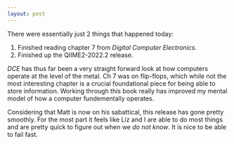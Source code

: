```yaml
---
layout: post
---
```


There were essentially just 2 things that happened today:

1. Finished reading chapter 7 from _Digital Computer Electronics_.
2. Finished up the QIIME2-2022.2 release.

_DCE_ has thus far been a very straight forward look at how computers operate
at the level of the metal. Ch 7 was on flip-flops, which while not the most
interesting chapter is a crucial foundational piece for being able to store
information. Working through this book really has improved my mental model of
how a computer fundementally operates.

Considering that Matt is now on his sabattical, this release has gone pretty
smoothly. For the most part it feels like Liz and I are able to do most things
and are pretty quick to figure out when we _do not know_. It is nice to be
able to fail fast.
